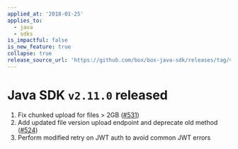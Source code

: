 ```yaml
---
applied_at: '2018-01-25'
applies_to:
  - java
  - sdks
is_impactful: false
is_new_feature: true
collapse: true
release_source_url: 'https://github.com/box/box-java-sdk/releases/tag/v2.11.0'
---
```


# Java SDK `v2.11.0` released

1. Fix chunked upload for files > 2GB ([#531](https://github.com/box/box-java-sdk/pull/531))
2. Add updated file version upload endpoint and deprecate old method ([#524](https://github.com/box/box-java-sdk/pull/524))
3. Perform modified retry on JWT auth to avoid common JWT errors